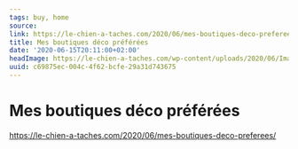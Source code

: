 ```yaml
---
tags: buy, home
source:
link: https://le-chien-a-taches.com/2020/06/mes-boutiques-deco-preferees/
title: Mes boutiques déco préférées
date: '2020-06-15T20:11:00+02:00'
headImage: https://le-chien-a-taches.com/wp-content/uploads/2020/06/ImageUne-ShopDeco.jpg
uuid: c69875ec-004c-4f62-bcfe-29a31d743675
---
```


# Mes boutiques déco préférées
https://le-chien-a-taches.com/2020/06/mes-boutiques-deco-preferees/

